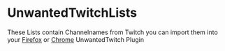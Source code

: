# UnwantedTwitchLists
These Lists contain Channelnames from Twitch you can import them into your
[Firefox](https://addons.mozilla.org/de/firefox/addon/unwanted-twitch/) or 
[Chrome](https://chrome.google.com/webstore/detail/unwanted-twitch/egbpddkgpjmliolmpjenjomflclekjld)
UnwantedTwitch Plugin
